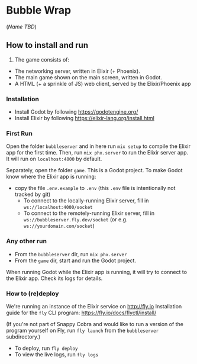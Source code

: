 # Bubble Wrap

(_Name TBD_)

## How to install and run

1. The game consists of:
  - The networking server, written in Elixir (+ Phoenix).
  - The main game shown on the main screen, written in Godot.
  - A HTML (+ a sprinkle of JS) web client, served by the Elixir/Phoenix app

### Installation

- Install Godot by following https://godotengine.org/
- Install Elixir by following https://elixir-lang.org/install.html

### First Run

Open the folder `bubbleserver` and in here run `mix setup` to compile the Elixir app for the first time.
Then, run `mix phx.server` to run the Elixir server app.
It will run on `localhost:4000` by default.


Separately, open the folder `game`. This is a Godot project.
To make Godot know where the Elixir app is running: 
- copy the file `.env.example` to `.env` (this `.env` file is intentionally not tracked by git)
  - To connect to the locally-running Elixir server, fill in `ws://localhost:4000/socket`
  - To connect to the remotely-running Elixir server, fill in `ws://bubbleserver.fly.dev/socket` (or e.g. `ws://yourdomain.com/socket`)

### Any other run

- From the `bubbleserver` dir, run `mix phx.server`
- From the `game` dir, start and run the Godot project.

When running Godot while the Elixir app is running, it will try to connect to the Elixir app. Check its logs for details.

### How to (re)deploy

We're running an instance of the Elixir service on http://fly.io
Installation guide for the `fly` CLI program: https://fly.io/docs/flyctl/install/

(If you're not part of Snappy Cobra and would like to run a version of the program yourself on Fly,
run `fly launch` from the `bubbleserver` subdirectory.)

- To deploy, run `fly deploy`
- To view the live logs, run `fly logs`
